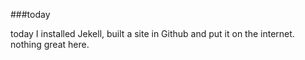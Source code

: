 ###today

today I installed Jekell, built a site in Github and put it on the internet. nothing great here.
